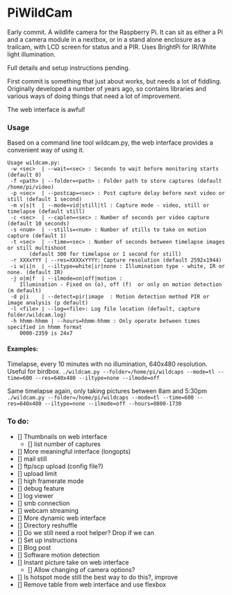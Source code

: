 # PiWildCam

Early commit. A wildlife camera for the Raspberry Pi. It can sit as either a Pi and a camera module in a nextbox, or in a stand alone enclosure as a trailcam, with LCD screen for status and a PIR. Uses BrightPi for IR/White light illumination.

Full details and setup instructions pending.

First commit is something that just about works, but needs a lot of fiddling. Originally developed a number of years ago, so contains libraries and various ways of doing things that need a lot of improvement.

The web interface is awful!

### Usage

Based on a command line tool wildcam.py, the web interface provides a convenient way of using it.
```
Usage wildcam.py:
 -w <sec>  | --wait=<sec> : Seconds to wait before monitoring starts (default 0)
 -f <path> | --folder=<path> : Folder path to store captures (default /home/pi/video)
 -p <sec>  | --postcap=<sec> : Post capture delay before next video or still (default 1 second)
 -m v|s|t  | --mode=vid|still|tl : Capture mode - video, still or timelapse (default still)
 -c <sec>  | --caplen=<sec> : Number of seconds per video capture (default 10 seconds)
 -s <num>  | --stills=<num> : Number of stills to take on motion capture (default 1)
 -t <sec>  | --time=<sec> : Number of seconds between timelapse images or still multishoot
 	   (default 300 for timelapse or 1 second for still)
 -r XXXxYYY | --res=XXXXxYYYY: Capture resolution (default 2592x1944)
 -i w|i|n  | --iltype=white|ir|none : Illumination type - white, IR or none. (default IR)
 -j o|m|f  | --ilmode=on|off|motion :
    Illumination - Fixed on (o), off (f)  or only on motion detection (m default)
 -d p|i    | --detect=pir|image  : Motion detection method PIR or image analysis (p default)
 -l <file> | --log=<file>: Log file location (default, capture folder/wildcam.log)
 -h hhmm-hhmm | --hours=hhmm-hhmm : Only operate between times specified in hhmm format
    0000-2359 is 24x7
```
#### Examples:

Timelapse, every 10 minutes with no illumination, 640x480 resolution. Useful for birdbox.
`./wildcam.py --folder=/home/pi/wildcaps --mode=tl --time=600 --res=640x480 --iltype=none --ilmode=off`

Same timelapse again, only taking pictures between 8am and 5:30pm
`./wildcam.py --folder=/home/pi/wildcaps --mode=tl --time=600 --res=640x480 --iltype=none --ilmode=off --hours=0800-1730`

### To do:
- [] Thumbnails on web interface
   - [] list number of captures
- [] More meaningful interface (longopts)
- [] mail still
- [] ftp/scp upload (config file?)
- [] upload limit
- [] high framerate mode
- [] debug feature
- [] log viewer
- [] smb connection
- [] webcam streaming
- [] More dynamic web interface
- [] Directory reshuffle
- [] Do we still need a root helper? Drop if we can
- [] Set up instructions
- [] Blog post
- [] Software motion detection
- [] Instant picture take on web interface
  - [] Allow changing of camera options?
- [] Is hotspot mode still the best way to do this?, improve
- [] Remove table from web interface and use flexbox
